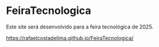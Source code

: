 # FeiraTecnologica
Este site será desenvolvido para a feira tecnológica de 2025.

https://rafaelcostadelima.github.io/FeiraTecnologica/
